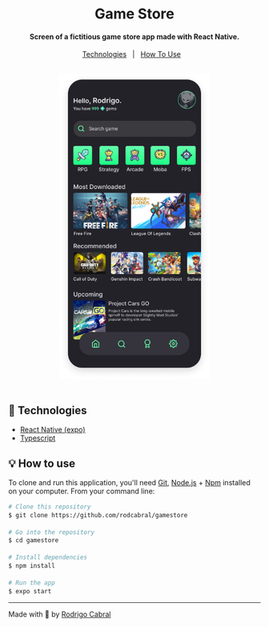 <h1 align="center">Game Store</h1>

<h4 align="center">Screen of a fictitious game store app made with React Native.</h4>

<p align="center">
  <a href="#rocket-Technologies">Technologies</a>&nbsp;&nbsp;&nbsp;|&nbsp;&nbsp;
  <a href="#bulb-how-to-use">How To Use</a>&nbsp;&nbsp;&nbsp;
</p>
<br/>
<div align="center">
  <img src="game.png" width="300px">
</div>
<br />

## :rocket: Technologies

- [React Native (expo)](https://expo.io)
- [Typescript](https://www.typescriptlang.org)

## :bulb: How to use

To clone and run this application, you'll need [Git](https://git-scm.com), [Node.js](https://nodejs.org/) + [Npm](https://www.npmjs.com) installed on your computer. From your command line:

```bash
# Clone this repository
$ git clone https://github.com/rodcabral/gamestore

# Go into the repository
$ cd gamestore

# Install dependencies
$ npm install 

# Run the app
$ expo start
```

---
Made with 💖 by [Rodrigo Cabral](https://linkedin.com/in/rodcabral)
